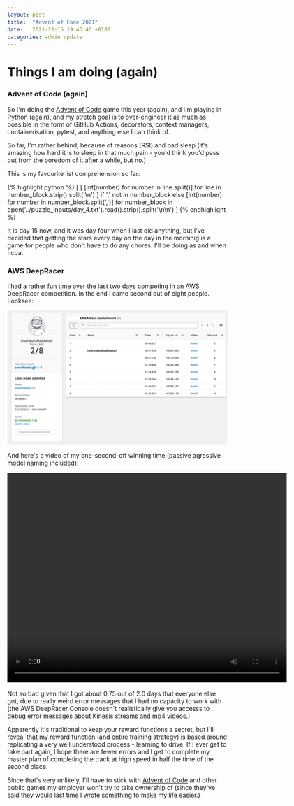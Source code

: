 ```yaml
---
layout: post
title:  "Advent of Code 2021"
date:   2021-12-15 19:46:46 +0100
categories: admin update
---
```


# Things I am doing (again)


### Advent of Code (again)

So I'm doing the [Advent of Code][aoc] game this year (again), and I'm playing in Python (again), and my stretch goal is to over-engineer it as much as possible in the form of GitHub Actions, decorators, context managers, containerisation, pytest, and anything else I can think of. 

So far, I'm rather behind, because of reasons (RSI) and bad sleep (it's amazing how hard it is to sleep in that much pain - you'd think you'd pass out from the boredom of it after a while, but no.)  

This is my favourite list comprehension so far: 

{% highlight python %}
    [
        [
            [int(number) for number in line.split()]
            for line
            in number_block.strip().split('\n')
        ]
        if ',' not in number_block else
        [int(number) for number in number_block.split(',')]
        for number_block
        in open('../puzzle_inputs/day_4.txt').read().strip().split('\n\n')
    ]
{% endhighlight %}

It is day 15 now, and it was day four when I last did anything, but I've decided that getting the stars every day on the day in the morninig is a game for people who don't have to do any chores. I'll be doing as and when I cba. 

### AWS DeepRacer

I had a rather fun time over the last two days competing in an AWS DeepRacer competition. In the end I came second out of eight people. Looksee:

![DeepRacer Results Table](/img/sanitised_race_results.png) 

And here's a video of my one-second-off winning time (passive agressive model naming included):

<video width="640" height="480" controls>
  <source src="/img/aws_deepracer_video.mp4" type="video/mp4">
</video>

Not so bad given that I got about 0.75 out of 2.0 days that everyone else got, due to really weird error messages that I had no capacity to work with (the AWS DeepRacer Console doesn't realistically give you accesss to debug error messages about Kinesis streams and mp4 videos.) 

Apparently it's traditional to keep your reward functions a secret, but I'll reveal that my reward function (and entire training strategy) is based around replicating a very well understood process - learning to drive. If I ever get to take part again, I hope there are fewer errors and I get to complete my master plan of completing the track at high speed in half the time of the second place. 

Since that's very unlikely, I'll have to stick with [Advent of Code][aoc] and other public games my employer won't try to take ownership of (since they've said they would last time I wrote something to make my life easier.) 

[aoc]: https://adventofcode.com/2021
